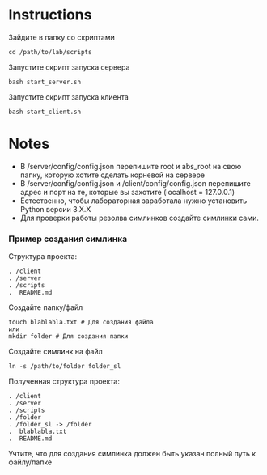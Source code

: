 # Instructions

Зайдите в папку со скриптами
  ```
  cd /path/to/lab/scripts
  ```
Запустите скрипт запуска сервера
  ```
  bash start_server.sh
  ```
Запустите скрипт запуска клиента
  ```
  bash start_client.sh
  ```

# Notes
- В /server/config/config.json перепишите root и abs_root на свою папку, которую хотите сделать корневой на сервере
- В /server/config/config.json и /client/config/config.json перепишите адрес и порт на те, которые вы захотите (localhost = 127.0.0.1)
- Естественно, чтобы лабораторная заработала нужно установить Python версии 3.X.X
- Для проверки работы резолва симлинков создайте симлинки сами.

### Пример создания симлинка

Структура проекта:
```
. /client
. /server
. /scripts
.  README.md
```
Создайте папку/файл
```
touch blablabla.txt # Для создания файла
или
mkdir folder # Для создания папки
```
Создайте симлинк на файл
```
ln -s /path/to/folder folder_sl
```
Полученная структура проекта:
```
. /client
. /server
. /scripts
. /folder
. /folder_sl -> /folder
.  blablabla.txt
.  README.md
```
Учтите, что для создания симлинка должен быть указан полный путь к файлу/папке
